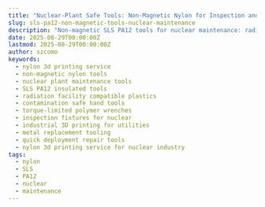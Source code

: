 ```yaml
---
title: "Nuclear-Plant Safe Tools: Non-Magnetic Nylon for Inspection and Repair"
slug: sls-pa12-non-magnetic-tools-nuclear-maintenance
description: "Non-magnetic SLS PA12 tools for nuclear maintenance: radiation-adjacent considerations, torque limits, and contamination-safe design."
date: 2025-08-29T00:00:00Z
lastmod: 2025-08-29T00:00:00Z
author: szcomo
keywords:
  - nylon 3d printing service
  - non-magnetic nylon tools
  - nuclear plant maintenance tools
  - SLS PA12 insulated tools
  - radiation facility compatible plastics
  - contamination safe hand tools
  - torque-limited polymer wrenches
  - inspection fixtures for nuclear
  - industrial 3D printing for utilities
  - metal replacement tooling
  - quick deployment repair tools
  - nylon 3d printing service for nuclear industry
tags:
  - nylon
  - SLS
  - PA12
  - nuclear
  - maintenance
---
```

